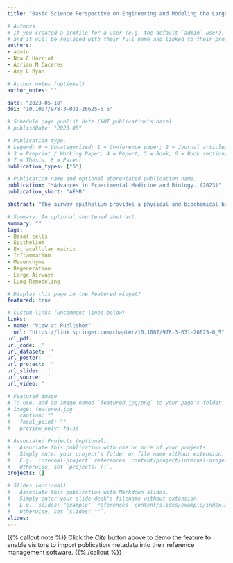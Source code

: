 ```yaml
---
title: "Basic Science Perspective on Engineering and Modeling the Large Airways"

# Authors
# If you created a profile for a user (e.g. the default `admin` user), write the username (folder name) here 
# and it will be replaced with their full name and linked to their profile.
authors:
- admin
- Noa C Harriot
- Adrian M Caceres
- Amy L Ryan

# Author notes (optional)
author_notes: ""

date: "2023-05-18"
doi: "10.1007/978-3-031-26625-6_5"

# Schedule page publish date (NOT publication's date).
# publishDate: "2023-05"

# Publication type.
# Legend: 0 = Uncategorized; 1 = Conference paper; 2 = Journal article;
# 3 = Preprint / Working Paper; 4 = Report; 5 = Book; 6 = Book section;
# 7 = Thesis; 8 = Patent
publication_types: ["5"]

# Publication name and optional abbreviated publication name.
publication: "*Advances in Experimental Medicine and Biology. (2023)"
publication_short: "AEMB"

abstract: "The airway epithelium provides a physical and biochemical barrier playing a key role in protecting the lung from infiltration of pathogens and irritants and is, therefore, crucial in maintaining tissue homeostasis and regulating innate immunity. Due to continual inspiration and expiration of air during breathing, the epithelium is exposed to a plethora of environmental insults. When severe or persistent, these insults lead to inflammation and infection. The effectiveness of the epithelium as a barrier is reliant upon its capacity for mucociliary clearance, immune surveillance, and regeneration upon injury. These functions are accomplished by the cells that comprise the airway epithelium and the niche in which they reside. Engineering of new physiological and pathological models of the proximal airways requires the generation of complex structures comprising the surface airway epithelium, submucosal gland epithelium, extracellular matrix, and niche cells, including smooth muscle cells, fibroblasts, and immune cells. This chapter focuses on the structure-function relationships in the airways and the challenges of developing complex engineered models of the human airway."

# Summary. An optional shortened abstract.
summary: ""
tags:
- Basal cells
- Epithelium
- Extracellular matrix
- Inflammation
- Mesenchyme
- Regeneration
- Large Airways
- Lung Remodeling

# Display this page in the Featured widget?
featured: true

# Custom links (uncomment lines below)
links:
- name: "View at Publisher"
  url: "https://link.springer.com/chapter/10.1007/978-3-031-26625-6_5"
url_pdf: 
url_code: ''
url_dataset: ''
url_poster: ''
url_project: ''
url_slides: ''
url_source: ''
url_video: ''

# Featured image
# To use, add an image named `featured.jpg/png` to your page's folder. 
# image: featured.jpg
#   caption: ""
#   focal_point: ""
#   preview_only: false

# Associated Projects (optional).
#   Associate this publication with one or more of your projects.
#   Simply enter your project's folder or file name without extension.
#   E.g. `internal-project` references `content/project/internal-project/index.md`.
#   Otherwise, set `projects: []`.
projects: []

# Slides (optional).
#   Associate this publication with Markdown slides.
#   Simply enter your slide deck's filename without extension.
#   E.g. `slides: "example"` references `content/slides/example/index.md`.
#   Otherwise, set `slides: ""`.
slides:
---
```


{{% callout note %}}
Click the *Cite* button above to demo the feature to enable visitors to import publication metadata into their reference management software.
{{% /callout %}}

